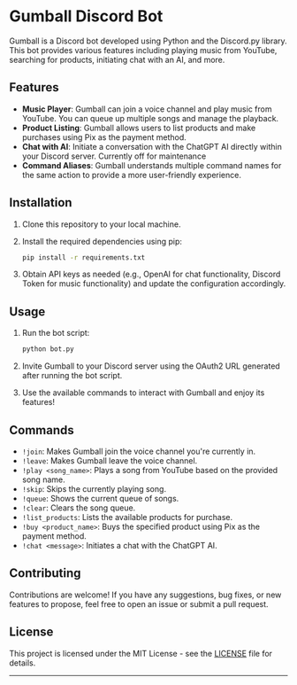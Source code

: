
# Gumball Discord Bot

Gumball is a Discord bot developed using Python and the Discord.py library. This bot provides various features including playing music from YouTube, searching for products, initiating chat with an AI, and more.

## Features

- **Music Player**: Gumball can join a voice channel and play music from YouTube. You can queue up multiple songs and manage the playback.
- **Product Listing**: Gumball allows users to list products and make purchases using Pix as the payment method.
- **Chat with AI**: Initiate a conversation with the ChatGPT AI directly within your Discord server. Currently off for maintenance
- **Command Aliases**: Gumball understands multiple command names for the same action to provide a more user-friendly experience.

## Installation

1. Clone this repository to your local machine.
2. Install the required dependencies using pip:

    ```bash
    pip install -r requirements.txt
    ```

3. Obtain API keys as needed (e.g., OpenAI for chat functionality, Discord Token for music functionality) and update the configuration accordingly.

## Usage

1. Run the bot script:

    ```bash
    python bot.py
    ```

2. Invite Gumball to your Discord server using the OAuth2 URL generated after running the bot script.
3. Use the available commands to interact with Gumball and enjoy its features!

## Commands

- `!join`: Makes Gumball join the voice channel you're currently in.
- `!leave`: Makes Gumball leave the voice channel.
- `!play <song_name>`: Plays a song from YouTube based on the provided song name.
- `!skip`: Skips the currently playing song.
- `!queue`: Shows the current queue of songs.
- `!clear`: Clears the song queue.
- `!list_products`: Lists the available products for purchase.
- `!buy <product_name>`: Buys the specified product using Pix as the payment method.
- `!chat <message>`: Initiates a chat with the ChatGPT AI.

## Contributing

Contributions are welcome! If you have any suggestions, bug fixes, or new features to propose, feel free to open an issue or submit a pull request.

## License

This project is licensed under the MIT License - see the [LICENSE](LICENSE) file for details.

---
